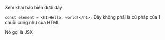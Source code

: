 Xem khai báo biến dưới đây

`const element = <h1>Hello, world!</h1>;`
Đây không phải là cú pháp của 1 chuỗi cũng như của HTML

Nó gọi là JSX

